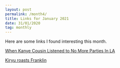 ```yaml
---
layout: post
permalink: /month4/
title: Links for January 2021
date: 31/01/2020
tag: monthly
---
```


Here are some links I found interesting this month.

[When Kanye Cousin Listened to No More Parties In LA](https://www.youtube.com/watch?v=eAO1NMCVuS8&ab_channel=ClashyMagikarp)

[Kiryu roasts Franklin](https://www.youtube.com/watch?v=xMkmu-z5aSo&ab_channel=Solidude)